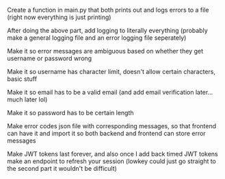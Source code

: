 Create a function in main.py that both prints out and logs errors to a file (right now everything is just printing)

After doing the above part, add logging to literally everything (probably make a general logging file and an error logging file seperately)

Make it so error messages are ambiguous based on whether they get username or password wrong

Make it so username has character limit, doesn't allow certain characters, basic stuff

Make it so email has to be a valid email (and add email verification later... much later lol)

Make it so password has to be certain length


Make error codes json file with corresponding messages, so that frontend can have it and import it so both backend and frontend can store error messages

Make JWT tokens last forever, and also once I add back timed JWT tokens make an endpoint to refresh your session (lowkey could just go straight to the second part it wouldn't be difficult)